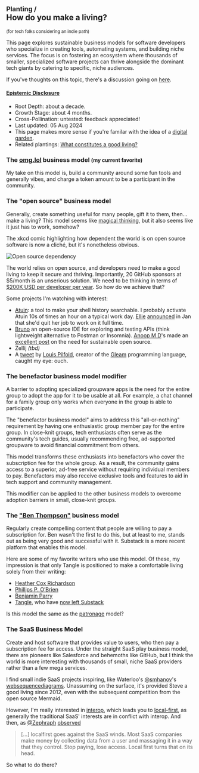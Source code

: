 ## <small>Planting /</small><br/>How do you make a living?

<small>(for tech folks considering an indie path)</small>

This page explores sustainable business models for software developers who
specialize in creating tools, automating systems, and building niche services.
The focus is on fostering an ecosystem where thousands of smaller, specialized
software projects can thrive alongside the dominant tech giants by catering to
specific, niche audiences.

If you've thoughts on this topic, there's a discussion going on
[here](https://x.com/cablelounger/status/1820870510286082193).

#### [Epistemic Disclosure](https://maggieappleton.com/epistemic-disclosure)

- <span class="epistemic-disclosure" data-tooltip="How long I've been mulling this over">Root Depth</span>: about a decade.
- <span class="epistemic-disclosure" data-tooltip="My progress in articulating and refining the concept">Growth Stage</span>: about 4 months.
- <span class="epistemic-disclosure" data-tooltip="The extent of feedback and external input I've incorporated">Cross-Pollination</span>: untested: feedback appreciated!
- Last updated: 05 Aug 2024
- This page makes more sense if you're familar with the idea of a [digital
  garden](https://maggieappleton.com/garden-history).
- Related plantings: [What constitutes a good living?](./what-constitutes-a-good-living)

### The [omg.lol](https://home.omg.lol) business model <small>(my current favorite)</small>

My take on this model is, build a community around some fun tools and generally
vibes, and charge a token amount to be a participant in the community.

### The "open source" business model

Generally, create something useful for many people, gift it to them, then… make
a living? This model seems like
[magical thinking](https://www.youtube.com/watch?v=tO5sxLapAts), but it also
seems like it just has to work, somehow?

The xkcd comic highlighting how dependent the world is on open source software
is now a cliché, but it's nonetheless obvious.

<img src="https://imgs.xkcd.com/comics/dependency.png" alt="Open source dependency" class="image-xkcd" />

The world relies on open source, and developers need to make a good living to
keep it secure and thriving. Importantly, 20 GitHub sponsors at $5/month is an
unserious solution. We need to be thinking in terms of
[\$200K USD per developer per year](./what-constitutes-a-good-living#:~:text=%24200K%20USD%20per%20year). So
how do we achieve that?

Some projects I'm watching with interest:

- [Atuin](https://atuin.sh): a tool to make your shell history searchable. I
  probably activate Atuin 10s of times an hour on a typical work day.
  [Ellie](https://x.com/ellie_huxtable)
  [announced](https://ellie.wtf/posts/i-quit-my-job-to-work-full-time-on-my-open-source-project)
  in Jan that she'd quit her job to work on it full time.
- [Bruno](https://github.com/usebruno/bruno) an open-source IDE for exploring
  and testing APIs (think lightweight alternative to Postman or Insomnia).
  [Anoop M D](https://github.com/helloanoop)'s made an
  [excellent post](https://github.com/usebruno/bruno/discussions/269) on the
  need for sustainable open source.
- Zellij _(tbd)_
- A [tweet](https://x.com/louispilfold/status/1817870737165664604) by
  [Louis Pilfold](https://x.com/louispilfold), creator of the
  [Gleam](https://gleam.run) programming language, caught my eye: ouch.

### The benefactor business model modifier

A barrier to adopting specialized groupware apps is the need for the entire
group to adopt the app for it to be usable at all. For example, a chat channel
for a family group only works when everyone in the group is able to
participate.

The "benefactor business model" aims to address this "all-or-nothing"
requirement by having one enthusiastic group member pay for the entire group.
In close-knit groups, tech enthusiasts often serve as the community's tech
guides, usually recommending free, ad-supported groupware to avoid financial
commitment from others.

This model transforms these enthusiasts into benefactors who cover the
subscription fee for the whole group. As a result, the community gains access
to a superior, ad-free service without requiring individual members to pay.
Benefactors may also receive exclusive tools and features to aid in tech
support and community management.

This modifier can be applied to the other business models to overcome adoption
barriers in small, close-knit groups.

### The ["Ben Thompson"](https://stratechery.com) business model

Regularly create compelling content that people are willing to pay a
subscription for. Ben wasn't the first to do this, but at least to me, stands
out as being very good and successful with it. Substack is a more recent
platform that enables this model.

Here are some of my favorite writers who use this model. Of these, my
impression is that only Tangle is positioned to make a comfortable living
solely from their writing:

- [Heather Cox Richardson](https://heathercoxrichardson.substack.com)
- [Phillips P. O’Brien](https://phillipspobrien.substack.com)
- [Benjamin Parry](https://www.skillfulnotes.com)
- [Tangle](https://www.readtangle.com), who have [now left
  Substack](https://tangle.substack.com/p/we-are-no-longer-on-substack)

Is this model the same as the [patronage](https://www.patreon.com) model?

### The SaaS Business Model

Create and host software that provides value to users, who then pay a
subscription fee for access. Under the straight SaaS play business model, there
are pioneers like Salesforce and behemoths like GitHub, but I think the world is
more interesting with thousands of small, niche SaaS providers rather than a few
mega services.

I find small indie SaaS projects inspiring, like Waterloo's
[@smhanov](https://x.com/smhanov)'s
[websequencediagrams](https://websequencediagrams.com). Unassuming on the
surface, it's provided Steve a good living since 2012, even with the subsequent
competition from the open source Mermaid.

However, I'm really interested in
[interop](https://utopia.rosano.ca/interoperable-visions/), which leads you to
[local-first](https://www.inkandswitch.com/local-first/), as generally the
traditional SaaS' interests are in conflict with interop. And then, as
[@Zephraph](https://x.com/Zephraph)
[observed](https://x.com/Zephraph/status/1798418469110902849)

> [...] localfirst goes against the SaaS winds. Most SaaS companies make money
> by collecting data from a user and massaging it in a way that they control.
> Stop paying, lose access. Local first turns that on its head.

So what to do there?
